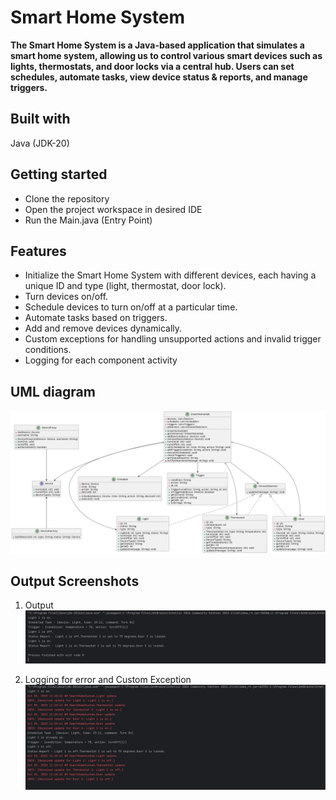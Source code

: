# Smart Home System
**The Smart Home System is a Java-based application that simulates a smart home system, allowing us to control various smart devices such as lights, thermostats, and door locks via a central hub. Users can set schedules, automate tasks, view device status & reports, and manage triggers.**

## Built with
Java (JDK-20)

## Getting started
- Clone the repository
- Open the project workspace in desired IDE
- Run the Main.java (Entry Point)
  
## Features
- Initialize the Smart Home System with different devices, each having a unique ID and type (light, thermostat, door lock).
- Turn devices on/off.
- Schedule devices to turn on/off at a particular time.
- Automate tasks based on triggers.
- Add and remove devices dynamically.
- Custom exceptions for handling unsupported actions and invalid trigger conditions.
- Logging for each component activity

## UML diagram
![image](https://raw.githubusercontent.com/deveshparmar/deveshparmar/main/uml.png)

## Output Screenshots
1) Output
![image](https://raw.githubusercontent.com/deveshparmar/deveshparmar/main/Screenshot%202023-10-04%20191134.png)

2) Logging for error and Custom Exception
![image](https://raw.githubusercontent.com/deveshparmar/deveshparmar/main/Screenshot%202023-10-05%20112409.png)



